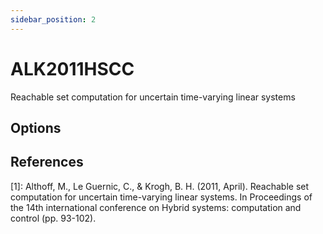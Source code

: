 ```yaml
---
sidebar_position: 2
---
```


# ALK2011HSCC

Reachable set computation for uncertain time-varying linear systems

## Options

## References

[1]: Althoff, M., Le Guernic, C., & Krogh, B. H. (2011, April). Reachable set computation for
uncertain time-varying linear systems. In Proceedings of the 14th international
conference on Hybrid systems: computation and control (pp. 93-102).